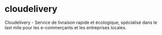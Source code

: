# cloudelivery
Cloudelivery - Service de livraison rapide et écologique, spécialisé dans le last mile pour les e-commerçants et les entreprises locales.
